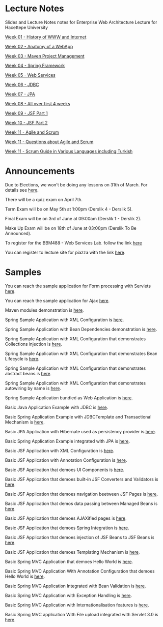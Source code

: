 # Lecture Notes

Slides and Lecture Notes notes for Enterprise Web Architecture Lecture for Hacettepe University

[Week 01 - History of WWW and Internet](https://dl.dropboxusercontent.com/u/133268/BBM490_EnterpriseWebArchitecture_Week01.pdf)

[Week 02 - Anatomy of a WebApp](https://dl.dropboxusercontent.com/u/133268/BBM490_EnterpriseWebArchitecture_Week02.pdf)

[Week 03 - Maven Project Management](https://dl.dropboxusercontent.com/u/133268/BBM490_EnterpriseWebArchitecture_Week03.pdf)

[Week 04 - Spring Framework](https://dl.dropboxusercontent.com/u/133268/BBM490_EnterpriseWebArchitecture_Week04.pdf)

[Week 05 - Web Services](https://dl.dropboxusercontent.com/u/133268/BBM490_EnterpriseWebArchitecture_Week05.pdf) 

[Week 06 - JDBC](https://dl.dropboxusercontent.com/u/133268/BBM490_EnterpriseWebArchitecture_Week06.pdf)

[Week 07 - JPA](https://dl.dropboxusercontent.com/u/133268/BBM490_EnterpriseWebArchitecture_Week07.pdf)

[Week 08 - All over first 4 weeks](https://dl.dropboxusercontent.com/u/133268/BBM490_EnterpriseWebArchitecture_Week08.pdf)

[Week 09 - JSF Part 1](https://dl.dropboxusercontent.com/u/133268/BBM490_EnterpriseWebArchitecture_Week09.pdf)

[Week 10 - JSF Part 2](https://dl.dropboxusercontent.com/u/133268/BBM490_EnterpriseWebArchitecture_Week10.pdf)

[Week 11 - Agile and Scrum](https://dl.dropboxusercontent.com/u/133268/BBM490_EnterpriseWebArchitecture_Week11.pdf)

[Week 11 - Questions about Agile and Scrum](https://dl.dropboxusercontent.com/u/133268/Agile_ve_Scrum_Sorular%C4%B1.pdf)

[Week 11 - Scrum Guide in Various Languages including Turkish](https://www.scrum.org/Scrum-Guide)

# Announcements

Due to Elections, we won't be doing any lessons on 31th of March. For details see [here](https://www.hacettepe.edu.tr/duyuru/rekduy/s260314.pdf).

There will be a quiz exam on April 7th.

Term Exam will be on May 5th at 1:00pm (Derslik 4 - Derslik 5). 

Final Exam will be on 3rd of June at 09:00am (Derslik 1 - Derslik 2).

Make Up Exam will be on 18th of June at 03:00pm (Derslik To Be Announced).

To register for the BBM488 - Web Services Lab. follow the link [here](http://web.cs.hacettepe.edu.tr/~bbm488)

You can register to lecture site for piazza with the link [here](https://piazza.com/hacettepe.edu.tr/spring2014/bbm490).

# Samples 

You can reach the sample application for Form processing with Servlets [here](https://github.com/mulderbaba/EWALectureNotes/blob/master/FormApp.zip).

You can reach the sample application for Ajax [here](https://github.com/mulderbaba/EWALectureNotes/blob/master/AjaxApp.zip).

Maven modules demonstration is [here](https://github.com/mulderbaba/EWALectureNotes/blob/master/modulesapplication.zip).

Spring Sample Application with XML Configuration is [here](https://github.com/mulderbaba/EWALectureNotes/blob/master/XMLBasedSpringApp.zip).

Spring Sample Application with Bean Dependencies demonstration is [here](http://github.com/mulderbaba/EWALectureNotes/blob/master/XMLBasedSpringAppWithBeanDependencies.zip).

Spring Sample Application with XML Configuration that demonstrates Collections injection is [here](https://github.com/mulderbaba/EWALectureNotes/blob/master/XMLBasedSpringAppWithCollections.zip).

Spring Sample Application with XML Configuration that demonstrates Bean Lifecycle is [here](https://github.com/mulderbaba/EWALectureNotes/blob/master/XMLBasedSpringAppWithLifeCycleMethod.zip).

Spring Sample Application with XML Configuration that demonstrates abstract beans is [here](https://github.com/mulderbaba/EWALectureNotes/blob/master/XMLBsaedSpringAppWithAbstractBeans.zip).

Spring Sample Application with XML Configuration that demonstrates autowiring by name is [here](https://github.com/mulderbaba/EWALectureNotes/blob/master/XMLBasedSpringAppWithAutowiring.zip).

Spring Sample Application bundled as Web Application is [here](https://github.com/mulderbaba/EWALectureNotes/blob/master/SpringWebApplication.zip).

Basic Java Application Example with JDBC is [here](https://github.com/mulderbaba/EWALectureNotes/blob/master/BasicJDBC.zip).

Basic Spring Application Example with JDBCTemplate and Transactional Mechanism is [here](https://raw.githubusercontent.com/mulderbaba/EWALectureNotes/master/BasicSpringJDBC.zip).

Basic JPA Application with Hibernate used as persistency provider is [here](https://github.com/mulderbaba/EWALectureNotes/blob/master/BasicJPA.zip).

Basic Spring Application Example integrated with JPA is [here](https://raw.githubusercontent.com/mulderbaba/EWALectureNotes/master/BasicSpringJPAWithDAO.zip).

Basic JSF Application with XML Configuration is [here](https://github.com/mulderbaba/EWALectureNotes/blob/master/BasicJSFBeansWithXML.zip).

Basic JSF Application with Annotation Configuration is [here](https://github.com/mulderbaba/EWALectureNotes/blob/master/BasicJSFBeansWithAnnotations.zip).

Basic JSF Application that demoes UI Components is [here](https://github.com/mulderbaba/EWALectureNotes/blob/master/BasicJSFWithUIComponents.zip).

Basic JSF Application that demoes built-in JSF Converters and Validators is [here](https://github.com/mulderbaba/EWALectureNotes/blob/master/BasicJSFWithConverterValidator.zip).

Basic JSF Application that demoes navigation beetween JSF Pages is [here](https://github.com/mulderbaba/EWALectureNotes/blob/master/BasicJSFWithNavigations.zip).

Basic JSF Application that demos data passing between Managed Beans is [here](https://github.com/mulderbaba/EWALectureNotes/blob/master/BasicJSFWithDataPassing.zip).

Basic JSF Application that demoes AJAXified pages is [here](https://github.com/mulderbaba/EWALectureNotes/blob/master/BasicJSFWithAJAX.zip).

Basic JSF Application that demoes Spring Integration is [here](https://github.com/mulderbaba/EWALectureNotes/blob/master/BasicJSFWithSpring.zip).

Basic JSF Application that demoes injection of JSF Beans to JSF Beans is [here](https://github.com/mulderbaba/EWALectureNotes/blob/master/BasicJSFWithBeanInjection.zip).

Basic JSF Application that demoes Templating Mechanism is [here](https://github.com/mulderbaba/EWALectureNotes/blob/master/BasicJSFWithTemplating.zip).

Basic Spring MVC Application that demoes Hello World is [here](https://github.com/mulderbaba/EWALectureNotes/blob/master/BasicSpringMVC.zip).

Basic Spring MVC Application With Annotation Configuration that demoes Hello World is [here](https://github.com/mulderbaba/EWALectureNotes/blob/master/BasicSpringMVCWithAnnotations.zip).

Basic Spring MVC Application Integrated with Bean Validation is [here](https://github.com/mulderbaba/EWALectureNotes/blob/master/BasicSpringMVCBeanValidation.zip).

Basic Spring MVC Application with Exception Handling is [here](https://github.com/mulderbaba/EWALectureNotes/blob/master/BasicSpringMVCExceptionHandling.zip).

Basic Spring MVC Application with Internationalisation features is [here](https://github.com/mulderbaba/EWALectureNotes/blob/master/BasicSpringMVCInternationalization.zip).

Basic Spring MVC application With File upload integrated with Servlet 3.0 is [here](https://github.com/mulderbaba/EWALectureNotes/blob/master/BasicSpringMVCFileUpload.zip).

